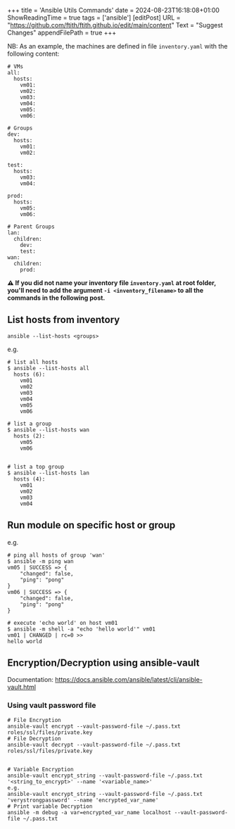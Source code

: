 +++
title = 'Ansible Utils Commands'
date = 2024-08-23T16:18:08+01:00
ShowReadingTime = true
tags = ['ansible']
[editPost]
URL = "https://github.com/ftith/ftith.github.io/edit/main/content"
Text = "Suggest Changes"
appendFilePath = true
+++

NB: As an example, the machines are defined in file `inventory.yaml` with the following content:
```
# VMs
all:
  hosts:
    vm01:
    vm02:
    vm03:
    vm04:
    vm05:
    vm06:

# Groups
dev:
  hosts:
    vm01:
    vm02:

test:
  hosts:
    vm03:
    vm04:

prod:
  hosts:
    vm05:
    vm06:

# Parent Groups
lan:
  children:
    dev:
    test:
wan:
  children:
    prod:
```

**⚠ If you did not name your inventory file `inventory.yaml` at root folder, you'll need to add the argument `-i <inventory_filename>` to all the commands in the following post.** 

## List hosts from inventory
```
ansible --list-hosts <groups>
```

e.g.
```
# list all hosts
$ ansible --list-hosts all
  hosts (6):
    vm01
    vm02
    vm03
    vm04
    vm05
    vm06

# list a group
$ ansible --list-hosts wan
  hosts (2):
    vm05
    vm06


# list a top group
$ ansible --list-hosts lan
  hosts (4):
    vm01
    vm02
    vm03
    vm04
```

## Run module on specific host or group
e.g.
```
# ping all hosts of group 'wan'
$ ansible -m ping wan
vm05 | SUCCESS => {
    "changed": false,
    "ping": "pong"
}
vm06 | SUCCESS => {
    "changed": false,
    "ping": "pong"
}

# execute 'echo world' on host vm01
$ ansible -m shell -a "echo 'hello world'" vm01
vm01 | CHANGED | rc=0 >>
hello world

```

## Encryption/Decryption using ansible-vault
Documentation: https://docs.ansible.com/ansible/latest/cli/ansible-vault.html
### Using vault password file
```
# File Encryption
ansible-vault encrypt --vault-password-file ~/.pass.txt roles/ssl/files/private.key
# File Decryption
ansible-vault decrypt --vault-password-file ~/.pass.txt roles/ssl/files/private.key


# Variable Encryption
ansible-vault encrypt_string --vault-password-file ~/.pass.txt '<string_to_encrypt>' --name '<variable_name>'
e.g.
ansible-vault encrypt_string --vault-password-file ~/.pass.txt 'verystrongpassword' --name 'encrypted_var_name'
# Print variable Decryption
ansible -m debug -a var=encrypted_var_name localhost --vault-password-file ~/.pass.txt

```
